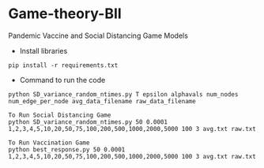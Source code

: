 # Game-theory-BII
Pandemic Vaccine and Social Distancing Game Models

* Install libraries
```shell script
pip install -r requirements.txt
```

* Command to run the code
```shell script
python SD_variance_random_ntimes.py T epsilon alphavals num_nodes num_edge_per_node avg_data_filename raw_data_filename

To Run Social Distancing Game
python SD_variance_random_ntimes.py 50 0.0001 1,2,3,4,5,10,20,50,75,100,200,500,1000,2000,5000 100 3 avg.txt raw.txt

To Run Vaccination Game
python best_response.py 50 0.0001 1,2,3,4,5,10,20,50,75,100,200,500,1000,2000,5000 100 3 avg.txt raw.txt
```